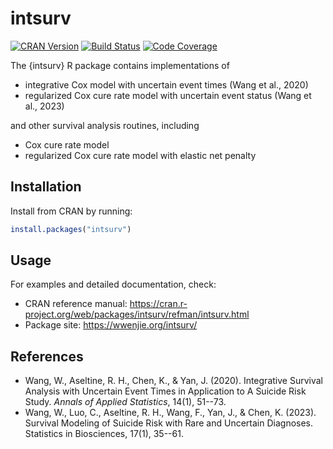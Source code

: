 # intsurv

[![CRAN Version][cran-version]][cran]
[![Build Status][gha-icon]][gha-url]
[![Code Coverage][codecov-main]][codecov]

The {intsurv} R package contains implementations of

- integrative Cox model with uncertain event times (Wang et al., 2020)
- regularized Cox cure rate model with uncertain event status (Wang et al., 2023)

and other survival analysis routines, including

- Cox cure rate model
- regularized Cox cure rate model with elastic net penalty

## Installation

Install from CRAN by running:

```R
install.packages("intsurv")
```

## Usage

For examples and detailed documentation, check:

- CRAN reference manual: https://cran.r-project.org/web/packages/intsurv/refman/intsurv.html
- Package site: https://wwenjie.org/intsurv/

## References

- Wang, W., Aseltine, R. H., Chen, K., & Yan, J. (2020). Integrative Survival
  Analysis with Uncertain Event Times in Application to A Suicide Risk
  Study. *Annals of Applied Statistics*, 14(1), 51--73.
- Wang, W., Luo, C., Aseltine, R. H., Wang, F., Yan, J., & Chen,
  K. (2023). Survival Modeling of Suicide Risk with Rare and Uncertain
  Diagnoses. Statistics in Biosciences, 17(1), 35--61.

[cran]: https://cran.r-project.org/package=intsurv
[cran-version]: https://www.r-pkg.org/badges/version/intsurv
[gha-icon]: https://github.com/wenjie2wang/intsurv/actions/workflows/R-CMD-check.yaml/badge.svg
[gha-url]: https://github.com/wenjie2wang/intsurv/actions/workflows/R-CMD-check.yaml
[codecov]: https://app.codecov.io/gh/wenjie2wang/intsurv
[codecov-main]: https://codecov.io/gh/wenjie2wang/intsurv/branch/main/graph/badge.svg
